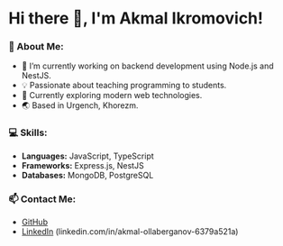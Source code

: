 # Hi there 👋, I'm Akmal Ikromovich!

### 🚀 About Me:
- 🔭 I’m currently working on backend development using Node.js and NestJS.
- 💡 Passionate about teaching programming to students.
- 🌱 Currently exploring modern web technologies.
- 🌏 Based in Urgench, Khorezm.

### 💻 Skills:
- **Languages:** JavaScript, TypeScript
- **Frameworks:** Express.js, NestJS
- **Databases:** MongoDB, PostgreSQL

### 📫 Contact Me:
- [GitHub](https://github.com/AkmalOllaberganov)
- [LinkedIn](#) (linkedin.com/in/akmal-ollaberganov-6379a521a)
